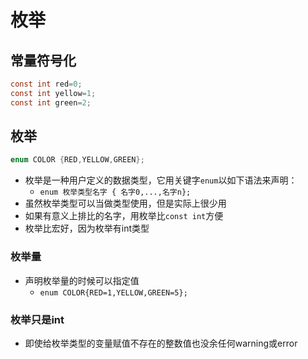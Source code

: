 # 枚举

## 常量符号化

```c
const int red=0;
const int yellow=1;
const int green=2;
```

## 枚举

```c
enum COLOR {RED,YELLOW,GREEN};
```

* 枚举是一种用户定义的数据类型，它用关键字`enum`以如下语法来声明：
  * `enum 枚举类型名字 { 名字0,...,名字n};`
* 虽然枚举类型可以当做类型使用，但是实际上很少用
* 如果有意义上排比的名字，用枚举比`const int`方便
* 枚举比宏好，因为枚举有int类型

### 枚举量

* 声明枚举量的时候可以指定值
  * `enum COLOR{RED=1,YELLOW,GREEN=5};`

### 枚举只是int

* 即使给枚举类型的变量赋值不存在的整数值也没余任何warning或error